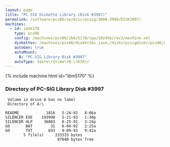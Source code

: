 ```yaml
---
layout: page
title: "PC-SIG Diskette Library (Disk #3997)"
permalink: /software/pcx86/sw/misc/pcsig/3000-3999/DISK3997/
machines:
  - id: ibm5170
    type: pcx86
    config: /machines/pcx86/ibm/5170/cga/1024kb/rev3/machine.xml
    diskettes: /machines/pcx86/diskettes.json,/disks/pcsigdisks/pcx86/diskettes.json
    autoGen: true
    autoMount:
      B: "PC-SIG Library Disk #3997"
    autoType: $date\r$time\rB:\rDIR\r
---
```


{% include machine.html id="ibm5170" %}

### Directory of PC-SIG Library Disk #3997

     Volume in drive A has no label
     Directory of A:\

    README            1816   5-24-93   8:06a
    SILENCER EXE    193990   5-21-93   1:30p
    SILENCER HLP     36803   6-25-91   3:16p
    GO       BAT        31   6-04-92   2:25a
    GO       TXT       693   9-09-93   9:42a
            5 file(s)     233333 bytes
                           87040 bytes free
